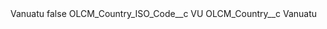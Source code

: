 <?xml version="1.0" encoding="UTF-8"?>
<CustomMetadata xmlns="http://soap.sforce.com/2006/04/metadata" xmlns:xsi="http://www.w3.org/2001/XMLSchema-instance" xmlns:xsd="http://www.w3.org/2001/XMLSchema">
    <label>Vanuatu</label>
    <protected>false</protected>
    <values>
        <field>OLCM_Country_ISO_Code__c</field>
        <value xsi:type="xsd:string">VU</value>
    </values>
    <values>
        <field>OLCM_Country__c</field>
        <value xsi:type="xsd:string">Vanuatu</value>
    </values>
</CustomMetadata>
